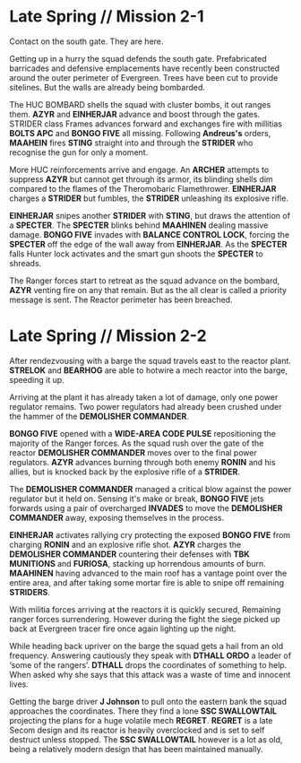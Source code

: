 # Late Spring // Mission 2-1

Contact on the south gate. They are here.

Getting up in a hurry the squad defends the south gate. Prefabricated barricades and defensive emplacements have recently been constructed around the outer perimeter of Evergreen. Trees have been cut to provide sitelines. But the walls are already being bombarded. 

The HUC BOMBARD shells the squad with cluster bombs, it out ranges them. **AZYR** and **EINHERJAR** advance and boost through the gates. STRIDER class Frames advances forward and exchanges fire with millitias **BOLTS APC** and **BONGO FIVE** all missing. Following **Andreus's** orders, **MAAHEIN** fires **STING** straight into and through the **STRIDER** who recognise the gun for only a moment.

More HUC reinforcements arrive and engage. An **ARCHER** attempts to suppress **AZYR** but cannot get through its armor, its blinding shells dim compared to the flames of the Theromobaric Flamethrower. **EINHERJAR** charges a **STRIDER** but fumbles, the **STRIDER** unleashing its explosive rifle.

**EINHERJAR** snipes another **STRIDER** with **STING**, but draws the attention of a **SPECTER**. The **SPECTER** blinks behind **MAAHINEN** dealing massive damage. **BONGO FIVE** invades with **BALANCE CONTROL LOCK**, forcing the **SPECTER** off the edge of the wall away from **EINHERJAR**. As the **SPECTER** falls Hunter lock activates and the smart gun shoots the **SPECTER** to shreads.

The Ranger forces start to retreat as the squad advance on the bombard, **AZYR** venting fire on any that remain. But as the all clear is called a priority message is sent. The Reactor perimeter has been breached. 

# Late Spring // Mission 2-2

After rendezvousing with a barge the squad travels east to the reactor plant. **STRELOK** and **BEARHOG** are able to hotwire a mech reactor into the barge, speeding it up. 

Arriving at the plant it has already taken a lot of damage, only one power regulator remains. Two power regulators had already been crushed under the hammer of the **DEMOLISHER COMMANDER**. 

**BONGO FIVE** opened with a **WIDE-AREA CODE PULSE** repositioning the majority of the Ranger forces. As the squad rush over the gate of the reactor **DEMOLISHER COMMANDER** moves over to the final power regulators. **AZYR** advances burning through both enemy **RONIN** and his allies, but is knocked back by the explosive rifle of a **STRIDER**. 

The **DEMOLISHER COMMANDER** managed a critical blow against the power regulator but it held on. Sensing it's make or break, **BONGO FIVE** jets forwards using a pair of overcharged **INVADES** to move the **DEMOLISHER COMMANDER** away, exposing themselves in the process. 

**EINHERJAR** activates rallying cry protecting the exposed **BONGO FIVE** from charging  **RONIN** and an explosive rifle shot. **AZYR** charges the **DEMOLISHER COMMANDER** countering their defenses with **TBK MUNITIONS** and **FURIOSA**, stacking up horrendous amounts of burn. **MAAHINEN** having advanced to the main roof has a vantage point over the entire area, and after taking some mortar fire is able to snipe off remaining **STRIDERS**.

With militia forces arriving at the reactors it is quickly secured, Remaining ranger forces surrendering. However during the fight the siege picked up back at Evergreen tracer fire once again lighting up the night.

While heading back upriver on the barge the squad gets a hail from an old frequency. Answering cautiously they speak with **DTHALL ORDO** a leader of ‘some of the rangers’. **DTHALL** drops the coordinates of something to help. When asked why she says that this attack was a waste of time and innocent lives.

Getting the barge driver **J Johnson** to pull onto the eastern bank the squad approaches the coordinates. There they find a lone **SSC SWALLOWTAIL** projecting the plans for a huge volatile mech **REGRET**. **REGRET** is a late Secom design and its reactor is heavily overclocked and is set to self destruct unless stopped. The **SSC SWALLOWTAIL** however is a lot as old, being a relatively modern design that has been maintained manually. 
